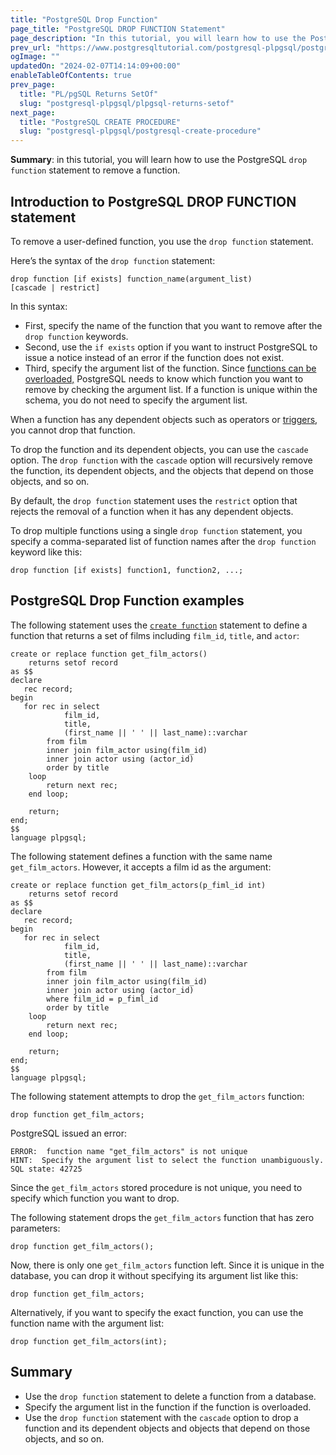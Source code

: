 ```yaml
---
title: "PostgreSQL Drop Function"
page_title: "PostgreSQL DROP FUNCTION Statement"
page_description: "In this tutorial, you will learn how to use the PostgreSQL DROP FUNCTION statement to delete one or more functions from a database."
prev_url: "https://www.postgresqltutorial.com/postgresql-plpgsql/postgresql-drop-function/"
ogImage: ""
updatedOn: "2024-02-07T14:14:09+00:00"
enableTableOfContents: true
prev_page: 
  title: "PL/pgSQL Returns SetOf"
  slug: "postgresql-plpgsql/plpgsql-returns-setof"
next_page: 
  title: "PostgreSQL CREATE PROCEDURE"
  slug: "postgresql-plpgsql/postgresql-create-procedure"
---
```





**Summary**: in this tutorial, you will learn how to use the PostgreSQL `drop function` statement to remove a function.


## Introduction to PostgreSQL DROP FUNCTION statement

To remove a user\-defined function, you use the `drop function` statement.

Here’s the syntax of the `drop function` statement:


```pgsql
drop function [if exists] function_name(argument_list)
[cascade | restrict]
```
In this syntax:

* First, specify the name of the function that you want to remove after the `drop function` keywords.
* Second, use the `if exists` option if you want to instruct PostgreSQL to issue a notice instead of an error if the function does not exist.
* Third, specify the argument list of the function. Since [functions can be overloaded,](plpgsql-function-overloading) PostgreSQL needs to know which function you want to remove by checking the argument list. If a function is unique within the schema, you do not need to specify the argument list.

When a function has any dependent objects such as operators or [triggers](../postgresql-triggers), you cannot drop that function.

To drop the function and its dependent objects, you can use the `cascade` option. The `drop function` with the `cascade` option will recursively remove the function, its dependent objects, and the objects that depend on those objects, and so on.

By default, the `drop function` statement uses the `restrict` option that rejects the removal of a function when it has any dependent objects.

To drop multiple functions using a single `drop function` statement, you specify a comma\-separated list of function names after the `drop function` keyword like this:


```pgsql
drop function [if exists] function1, function2, ...;
```

## PostgreSQL Drop Function examples

The following statement uses the [`create function`](postgresql-create-function) statement to define a function that returns a set of films including `film_id`, `title`, and `actor`:


```pgsql
create or replace function get_film_actors()
	returns setof record
as $$
declare
   rec record;
begin
   for rec in select 
			film_id, 
			title, 
            (first_name || ' ' || last_name)::varchar
		from film
		inner join film_actor using(film_id)
		inner join actor using (actor_id)
		order by title
	loop
        return next rec;
	end loop;
	
	return;
end;
$$ 
language plpgsql;
```
The following statement defines a function with the same name `get_film_actors`. However, it accepts a film id as the argument:


```pgsql
create or replace function get_film_actors(p_fiml_id int)
	returns setof record
as $$
declare
   rec record;
begin
   for rec in select 
			film_id, 
			title, 
            (first_name || ' ' || last_name)::varchar
		from film
		inner join film_actor using(film_id)
		inner join actor using (actor_id)
		where film_id = p_fiml_id
		order by title
	loop
        return next rec;
	end loop;
	
	return;
end;
$$ 
language plpgsql;
```
The following statement attempts to drop the `get_film_actors` function:


```pgsql
drop function get_film_actors;
```
PostgreSQL issued an error:


```shell
ERROR:  function name "get_film_actors" is not unique
HINT:  Specify the argument list to select the function unambiguously.
SQL state: 42725
```
Since the `get_film_actors` stored procedure is not unique, you need to specify which function you want to drop.

The following statement drops the `get_film_actors` function that has zero parameters:


```pgsql
drop function get_film_actors();
```
Now, there is only one `get_film_actors` function left. Since it is unique in the database, you can drop it without specifying its argument list like this:


```pgsql
drop function get_film_actors;
```
Alternatively, if you want to specify the exact function, you can use the function name with the argument list:


```pgsql
drop function get_film_actors(int);
```

## Summary

* Use the `drop function` statement to delete a function from a database.
* Specify the argument list in the function if the function is overloaded.
* Use the `drop function` statement with the `cascade` option to drop a function and its dependent objects and objects that depend on those objects, and so on.

